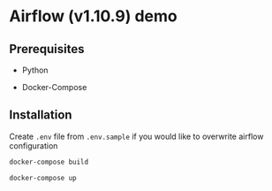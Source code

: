 # Airflow (v1.10.9) demo

## Prerequisites

* Python

* Docker-Compose

## Installation

Create `.env` file from `.env.sample` if you would like to overwrite airflow configuration

```bash
docker-compose build

docker-compose up
```
